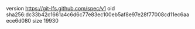 version https://git-lfs.github.com/spec/v1
oid sha256:dc33b42c1661a4c6d6c77e83ec100eb5af8e97e28f77008cd11ec6aaece6d080
size 19930
